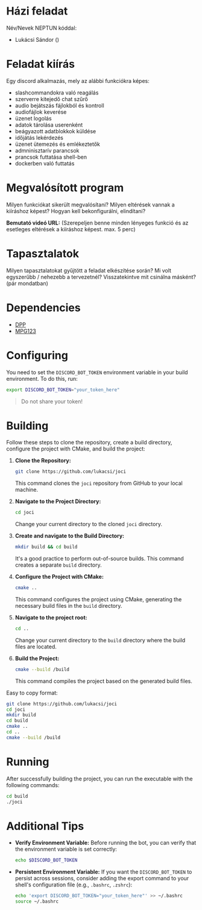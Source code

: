 # Házi feladat

Név/Nevek NEPTUN kóddal:
- Lukácsi Sándor ()

# Feladat kiírás
Egy discord alkalmazás, mely az alábbi funkciókra képes:
* slashcommandokra való reagálás
* szerverre kitejedő chat szűrő
* audio bejátszás fájlokból és kontroll
* audiofájlok keverése
* üzenet logolás
* adatok tárolása userenként
* beágyazott adatblokkok küldése
* időjátás lekérdezés
* üzenet ütemezés és emlékeztetők
* admninisztarív parancsok
* prancsok futtatása shell-ben
* dockerben való futtatás

# Megvalósított program
Milyen funkciókat sikerült megvalósítani? Milyen eltérések vannak a kiíráshoz képest? Hogyan kell bekonfigurálni, elindítani?

**Bemutató videó URL:**
(Szerepeljen benne minden lényeges funkció és az esetleges eltérések a kiíráshoz képest. max. 5 perc)

# Tapasztalatok
Milyen tapasztalatokat gyűjtött a feladat elkészítése során? Mi volt egyszerűbb / nehezebb a tervezetnél? Visszatekintve mit csinálna másként? (pár mondatban)

# Dependencies

- [DPP](https://github.com/brainboxdotcc/DPP)
- [MPG123](https://www.mpg123.de/)


# Configuring

You need to set the `DISCORD_BOT_TOKEN` environment variable in your build environment. To do this, run:

```bash
export DISCORD_BOT_TOKEN="your_token_here"
```

> Do not share your token!

# Building

Follow these steps to clone the repository, create a build directory, configure the project with CMake, and build the project:

1. **Clone the Repository:**
   ```bash
   git clone https://github.com/lukacsi/joci
   ```
   This command clones the `joci` repository from GitHub to your local machine.

2. **Navigate to the Project Directory:**
   ```bash
   cd joci
   ```
   Change your current directory to the cloned `joci` directory.

3. **Create and navigate to the Build Directory:**
   ```bash
   mkdir build && cd build
   ```
   It's a good practice to perform out-of-source builds. This command creates a separate `build` directory.

4. **Configure the Project with CMake:**
   ```bash
   cmake ..
   ```
   This command configures the project using CMake, generating the necessary build files in the `build` directory.

5. **Navigate to the project root:**
   ```bash
   cd ..
   ```
   Change your current directory to the `build` directory where the build files are located.

6. **Build the Project:**
   ```bash
   cmake --build /build
   ```
   This command compiles the project based on the generated build files.

Easy to copy format:
```bash
git clone https://github.com/lukacsi/joci
cd joci
mkdir build
cd build
cmake ..
cd ..
cmake --build /build
```

# Running

After successfully building the project, you can run the executable with the following commands:

```bash
cd build
./joci
```

# Additional Tips

- **Verify Environment Variable:**
  Before running the bot, you can verify that the environment variable is set correctly:

  ```bash
  echo $DISCORD_BOT_TOKEN
  ```

- **Persistent Environment Variable:**
  If you want the `DISCORD_BOT_TOKEN` to persist across sessions, consider adding the export command to your shell's configuration file (e.g., `.bashrc`, `.zshrc`):

  ```bash
  echo 'export DISCORD_BOT_TOKEN="your_token_here"' >> ~/.bashrc
  source ~/.bashrc
  ```
